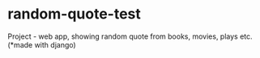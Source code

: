 # random-quote-test
Project - web app, showing random quote from books, movies, plays etc. (*made with django)
